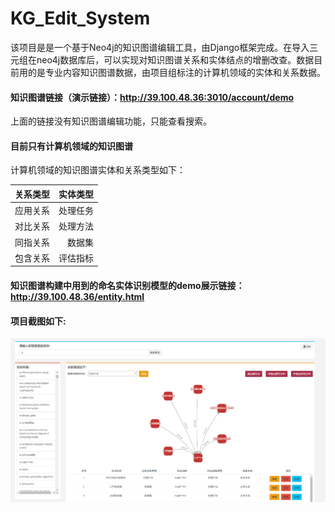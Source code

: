 # **KG_Edit_System**
该项目是是一个基于Neo4j的知识图谱编辑工具，由Django框架完成。在导入三元组在neo4j数据库后，可以实现对知识图谱关系和实体结点的增删改查。数据目前用的是专业内容知识图谱数据，由项目组标注的计算机领域的实体和关系数据。
#### 知识图谱链接（演示链接）：<http://39.100.48.36:3010/account/demo>
上面的链接没有知识图谱编辑功能，只能查看搜索。
#### 目前只有计算机领域的知识图谱
计算机领域的知识图谱实体和关系类型如下：

| 关系类型        | 实体类型   |
| --------   | -----:  |
| 应用关系      | 处理任务   |
| 对比关系        |   处理方法   |
| 同指关系        |    数据集    |
| 包含关系        |    评估指标    |

#### 知识图谱构建中用到的命名实体识别模型的demo展示链接： <http://39.100.48.36/entity.html>
#### 项目截图如下:
![demo](https://raw.githubusercontent.com/Cung806/KG_Edit_System/master/demo.png)